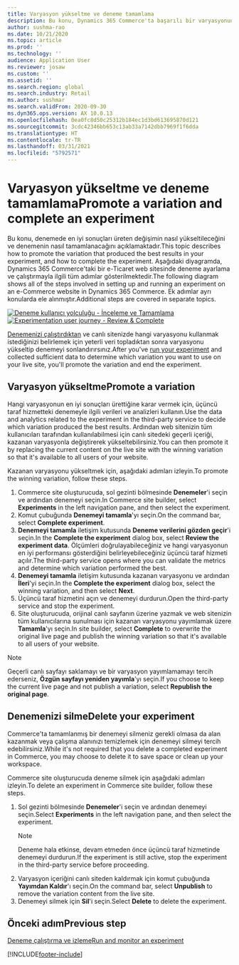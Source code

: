 ```yaml
---
title: Varyasyon yükseltme ve deneme tamamlama
description: Bu konu, Dynamics 365 Commerce'ta başarılı bir varyasyonun nasıl yükseltileceğini ve denemenin nasıl tamamlanacağını açıklar.
author: sushma-rao
ms.date: 10/21/2020
ms.topic: article
ms.prod: ''
ms.technology: ''
audience: Application User
ms.reviewer: josaw
ms.custom: ''
ms.assetid: ''
ms.search.region: global
ms.search.industry: Retail
ms.author: sushmar
ms.search.validFrom: 2020-09-30
ms.dyn365.ops.version: AX 10.0.13
ms.openlocfilehash: 0ea0fc8d50c25312b184ec1d3bd613695870d121
ms.sourcegitcommit: 3cdc42346bb653c13ab33a7142dbb7969f1f6dda
ms.translationtype: HT
ms.contentlocale: tr-TR
ms.lasthandoff: 03/31/2021
ms.locfileid: "5792571"
---
```

# <a name="promote-a-variation-and-complete-an-experiment"></a><span data-ttu-id="5e4f7-103">Varyasyon yükseltme ve deneme tamamlama</span><span class="sxs-lookup"><span data-stu-id="5e4f7-103">Promote a variation and complete an experiment</span></span>

<span data-ttu-id="5e4f7-104">Bu konu, denemede en iyi sonuçları üreten değişimin nasıl yükseltileceğini ve denemenin nasıl tamamlanacağını açıklamaktadır.</span><span class="sxs-lookup"><span data-stu-id="5e4f7-104">This topic describes how to promote the variation that produced the best results in your experiment, and how to complete the experiment.</span></span> <span data-ttu-id="5e4f7-105">Aşağıdaki diyagramda, Dynamics 365 Commerce'taki bir e-Ticaret web sitesinde deneme ayarlama ve çalıştırmayla ilgili tüm adımlar gösterilmektedir.</span><span class="sxs-lookup"><span data-stu-id="5e4f7-105">The following diagram shows all of the steps involved in setting up and running an experiment on an e-Commerce website in Dynamics 365 Commerce.</span></span> <span data-ttu-id="5e4f7-106">Ek adımlar ayrı konularda ele alınmıştır.</span><span class="sxs-lookup"><span data-stu-id="5e4f7-106">Additional steps are covered in separate topics.</span></span>

<span data-ttu-id="5e4f7-107">[ ![Deneme kullanıcı yolculuğu - İnceleme ve Tamamlama](./media/experimentation_review_complete.svg) ](./media/experimentation_review_complete.svg#lightbox)</span><span class="sxs-lookup"><span data-stu-id="5e4f7-107">[ ![Experimentation user journey - Review & Complete](./media/experimentation_review_complete.svg) ](./media/experimentation_review_complete.svg#lightbox)</span></span>

<span data-ttu-id="5e4f7-108">[Denemenizi çalıştırdıktan](experimentation-run-monitor.md) ve canlı sitenizde hangi varyasyonu kullanmak istediğinizi belirlemek için yeterli veri topladıktan sonra varyasyonu yükseltip denemeyi sonlandırırsınız.</span><span class="sxs-lookup"><span data-stu-id="5e4f7-108">After you've [run your experiment](experimentation-run-monitor.md) and collected sufficient data to determine which variation you want to use on your live site, you'll promote the variation and end the experiment.</span></span>

## <a name="promote-a-variation"></a><span data-ttu-id="5e4f7-109">Varyasyon yükseltme</span><span class="sxs-lookup"><span data-stu-id="5e4f7-109">Promote a variation</span></span>
<span data-ttu-id="5e4f7-110">Hangi varyasyonun en iyi sonuçları ürettiğine karar vermek için, üçüncü taraf hizmetteki denemeyle ilgili verileri ve analizleri kullanın.</span><span class="sxs-lookup"><span data-stu-id="5e4f7-110">Use the data and analytics related to the experiment in the third-party service to decide which variation produced the best results.</span></span> <span data-ttu-id="5e4f7-111">Ardından web sitenizin tüm kullanıcıları tarafından kullanılabilmesi için canlı sitedeki geçerli içeriği, kazanan varyasyonla değiştirerek yükseltebilirsiniz.</span><span class="sxs-lookup"><span data-stu-id="5e4f7-111">You can then promote it by replacing the current content on the live site with the winning variation so that it's available to all users of your website.</span></span>

<span data-ttu-id="5e4f7-112">Kazanan varyasyonu yükseltmek için, aşağıdaki adımları izleyin.</span><span class="sxs-lookup"><span data-stu-id="5e4f7-112">To promote the winning variation, follow these steps.</span></span> 

1. <span data-ttu-id="5e4f7-113">Commerce site oluşturucuda, sol gezinti bölmesinde **Denemeler**'i seçin ve ardından denemeyi seçin.</span><span class="sxs-lookup"><span data-stu-id="5e4f7-113">In Commerce site builder, select **Experiments** in the left navigation pane, and then select the experiment.</span></span>
1. <span data-ttu-id="5e4f7-114">Komut çubuğunda **Denemeyi tamamla**'yı seçin.</span><span class="sxs-lookup"><span data-stu-id="5e4f7-114">On the command bar, select **Complete experiment**.</span></span>
1. <span data-ttu-id="5e4f7-115">**Denemeyi tamamla** iletişim kutusunda **Deneme verilerini gözden geçir**'i seçin.</span><span class="sxs-lookup"><span data-stu-id="5e4f7-115">In the **Complete the experiment** dialog box, select **Review the experiment data**.</span></span> <span data-ttu-id="5e4f7-116">Ölçümleri doğrulayabileceğiniz ve hangi varyasyonun en iyi performansı gösterdiğini belirleyebileceğiniz üçüncü taraf hizmeti açılır.</span><span class="sxs-lookup"><span data-stu-id="5e4f7-116">The third-party service opens where you can validate the metrics and determine which variation performed the best.</span></span>
1. <span data-ttu-id="5e4f7-117">**Denemeyi tamamla** iletişim kutusunda kazanan varyasyonu ve ardından **İleri**'yi seçin.</span><span class="sxs-lookup"><span data-stu-id="5e4f7-117">In the **Complete the experiment** dialog box, select the winning variation, and then select **Next**.</span></span>
1. <span data-ttu-id="5e4f7-118">Üçüncü taraf hizmetini açın ve denemeyi durdurun.</span><span class="sxs-lookup"><span data-stu-id="5e4f7-118">Open the third-party service and stop the experiment.</span></span>
1. <span data-ttu-id="5e4f7-119">Site oluşturucuda, orijinal canlı sayfanın üzerine yazmak ve web sitenizin tüm kullanıcılarına sunulması için kazanan varyasyonu yayımlamak üzere **Tamamla**'yı seçin.</span><span class="sxs-lookup"><span data-stu-id="5e4f7-119">In site builder, select **Complete** to overwrite the original live page and publish the winning variation so that it's available to all users of your website.</span></span> 

> [!NOTE]
> <span data-ttu-id="5e4f7-120">Geçerli canlı sayfayı saklamayı ve bir varyasyon yayımlamamayı tercih ederseniz, **Özgün sayfayı yeniden yayımla**'yı seçin.</span><span class="sxs-lookup"><span data-stu-id="5e4f7-120">If you choose to keep the current live page and not publish a variation, select **Republish the original page**.</span></span>

## <a name="delete-your-experiment"></a><span data-ttu-id="5e4f7-121">Denemenizi silme</span><span class="sxs-lookup"><span data-stu-id="5e4f7-121">Delete your experiment</span></span>
<span data-ttu-id="5e4f7-122">Commerce'ta tamamlanmış bir denemeyi silmeniz gerekli olmasa da alan kazanmak veya çalışma alanınızı temizlemek için denemeyi silmeyi tercih edebilirsiniz.</span><span class="sxs-lookup"><span data-stu-id="5e4f7-122">While it's not required that you delete a completed experiment in Commerce, you may choose to delete it to save space or clean up your workspace.</span></span> 

<span data-ttu-id="5e4f7-123">Commerce site oluşturucuda deneme silmek için aşağıdaki adımları izleyin.</span><span class="sxs-lookup"><span data-stu-id="5e4f7-123">To delete an experiment in Commerce site builder, follow these steps.</span></span>

1. <span data-ttu-id="5e4f7-124">Sol gezinti bölmesinde **Denemeler**'i seçin ve ardından denemeyi seçin.</span><span class="sxs-lookup"><span data-stu-id="5e4f7-124">Select **Experiments** in the left navigation pane, and then select the experiment.</span></span> 
    > [!NOTE]
    > <span data-ttu-id="5e4f7-125">Deneme hala etkinse, devam etmeden önce üçüncü taraf hizmetinde denemeyi durdurun.</span><span class="sxs-lookup"><span data-stu-id="5e4f7-125">If the experiment is still active, stop the experiment in the third-party service before proceeding.</span></span>
1. <span data-ttu-id="5e4f7-126">Varyasyon içeriğini canlı siteden kaldırmak için komut çubuğunda **Yayımdan Kaldır**'ı seçin.</span><span class="sxs-lookup"><span data-stu-id="5e4f7-126">On the command bar, select **Unpublish**  to remove the variation content from the live site.</span></span>
1. <span data-ttu-id="5e4f7-127">Denemeyi silmek için **Sil**'i seçin.</span><span class="sxs-lookup"><span data-stu-id="5e4f7-127">Select **Delete** to delete the experiment.</span></span>

## <a name="previous-step"></a><span data-ttu-id="5e4f7-128">Önceki adım</span><span class="sxs-lookup"><span data-stu-id="5e4f7-128">Previous step</span></span>
[<span data-ttu-id="5e4f7-129">Deneme çalıştırma ve izleme</span><span class="sxs-lookup"><span data-stu-id="5e4f7-129">Run and monitor an experiment</span></span>](experimentation-run-monitor.md)


[!INCLUDE[footer-include](../includes/footer-banner.md)]